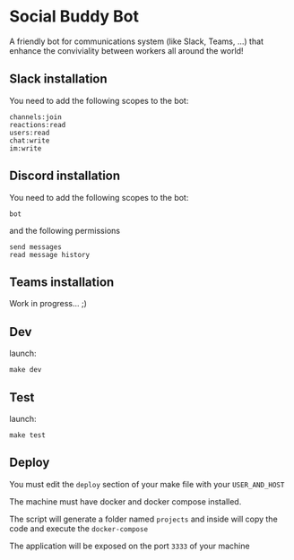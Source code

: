 # Social Buddy Bot

A friendly bot for communications system (like Slack, Teams, ...) that enhance the conviviality between workers all around the world!

## Slack installation

You need to add the following scopes to the bot:

```scopes
channels:join
reactions:read
users:read
chat:write
im:write
```

## Discord installation

You need to add the following scopes to the bot:

```scopes
bot
```

and the following permissions

```permissions
send messages
read message history
```

## Teams installation

Work in progress... ;)

## Dev

launch:

```shell
make dev
```

## Test

launch:

```shell
make test
```

## Deploy

You must edit the `deploy` section of your make file with your `USER_AND_HOST`

The machine must have docker and docker compose installed.

The script will generate a folder named `projects` and inside will copy the code and execute the `docker-compose`

The application will be exposed on the port `3333` of your machine
